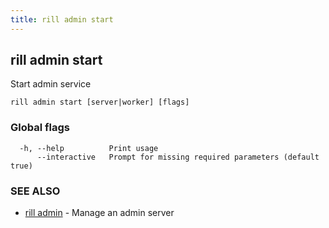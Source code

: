 ```yaml
---
title: rill admin start
---
```

## rill admin start

Start admin service

```
rill admin start [server|worker] [flags]
```

### Global flags

```
  -h, --help          Print usage
      --interactive   Prompt for missing required parameters (default true)
```

### SEE ALSO

* [rill admin](admin.md)	 - Manage an admin server

